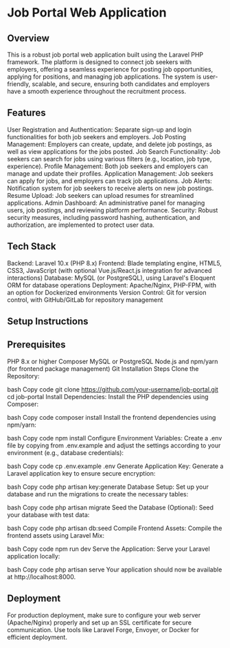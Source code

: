 # Job Portal Web Application
## Overview
This is a robust job portal web application built using the Laravel PHP framework. The platform is designed to connect job seekers with employers, offering a seamless experience for posting job opportunities, applying for positions, and managing job applications. The system is user-friendly, scalable, and secure, ensuring both candidates and employers have a smooth experience throughout the recruitment process.

## Features
User Registration and Authentication: Separate sign-up and login functionalities for both job seekers and employers.
Job Posting Management: Employers can create, update, and delete job postings, as well as view applications for the jobs posted.
Job Search Functionality: Job seekers can search for jobs using various filters (e.g., location, job type, experience).
Profile Management: Both job seekers and employers can manage and update their profiles.
Application Management: Job seekers can apply for jobs, and employers can track job applications.
Job Alerts: Notification system for job seekers to receive alerts on new job postings.
Resume Upload: Job seekers can upload resumes for streamlined applications.
Admin Dashboard: An administrative panel for managing users, job postings, and reviewing platform performance.
Security: Robust security measures, including password hashing, authentication, and authorization, are implemented to protect user data.
## Tech Stack
Backend: Laravel 10.x (PHP 8.x)
Frontend: Blade templating engine, HTML5, CSS3, JavaScript (with optional Vue.js/React.js integration for advanced interactions)
Database: MySQL (or PostgreSQL), using Laravel's Eloquent ORM for database operations
Deployment: Apache/Nginx, PHP-FPM, with an option for Dockerized environments
Version Control: Git for version control, with GitHub/GitLab for repository management
## Setup Instructions
## Prerequisites
PHP 8.x or higher
Composer
MySQL or PostgreSQL
Node.js and npm/yarn (for frontend package management)
Git
Installation Steps
Clone the Repository:

bash
Copy code
git clone https://github.com/your-username/job-portal.git
cd job-portal
Install Dependencies: Install the PHP dependencies using Composer:

bash
Copy code
composer install
Install the frontend dependencies using npm/yarn:

bash
Copy code
npm install
Configure Environment Variables: Create a .env file by copying from .env.example and adjust the settings according to your environment (e.g., database credentials):

bash
Copy code
cp .env.example .env
Generate Application Key: Generate a Laravel application key to ensure secure encryption:

bash
Copy code
php artisan key:generate
Database Setup: Set up your database and run the migrations to create the necessary tables:

bash
Copy code
php artisan migrate
Seed the Database (Optional): Seed your database with test data:

bash
Copy code
php artisan db:seed
Compile Frontend Assets: Compile the frontend assets using Laravel Mix:

bash
Copy code
npm run dev
Serve the Application: Serve your Laravel application locally:

bash
Copy code
php artisan serve
Your application should now be available at http://localhost:8000.

## Deployment
For production deployment, make sure to configure your web server (Apache/Nginx) properly and set up an SSL certificate for secure communication.
Use tools like Laravel Forge, Envoyer, or Docker for efficient deployment.
